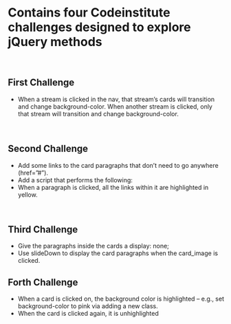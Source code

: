# Contains four Codeinstitute challenges designed to explore jQuery methods

<br>

## First Challenge

- When a stream is clicked in the nav, that stream’s cards will transition and change background-color. When another stream is clicked, only that stream will transition and change background-color.

<br>

## Second Challenge

- Add some links to the card paragraphs that don’t need to go anywhere (href=”#”).
- Add a script that performs the following:
- When a paragraph is clicked, all the links within it are highlighted in yellow.

<br>

## Third Challenge

- Give the paragraphs inside the cards a display: none;
- Use slideDown to display the card paragraphs when the card_image is clicked.

## Forth Challenge

- When a card is clicked on, the background color is highlighted – e.g., set background-color to pink via adding a new class.
- When the card is clicked again, it is unhighlighted